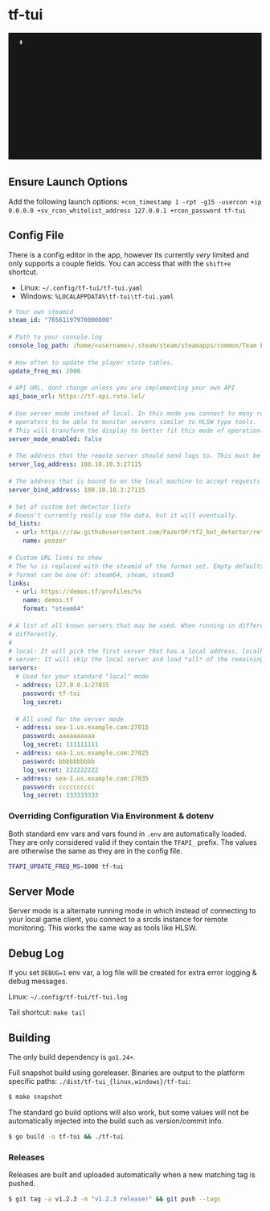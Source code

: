 # tf-tui

[![Demo](docs/demo.gif)](docs/demo.gif)

## Ensure Launch Options

Add the following launch options:
`+con_timestamp 1 -rpt -g15 -usercon +ip 0.0.0.0 +sv_rcon_whitelist_address 127.0.0.1 +rcon_password tf-tui`

## Config File

There is a config editor in the app, however its currently *very* limited and only supports a couple fields. You can
access that with the `shift+e` shortcut.

- Linux: `~/.config/tf-tui/tf-tui.yaml`
- Windows: `%LOCALAPPDATA%\tf-tui\tf-tui.yaml`

```yaml
# Your own steamid
steam_id: "76561197970000000"

# Path to your console.log
console_log_path: /home/<username>/.steam/steam/steamapps/common/Team Fortress 2/tf/console.log

# How often to update the player state tables.
update_freq_ms: 2000

# API URL, dont change unless you are implementing your own API
api_base_url: https://tf-api.roto.lol/

# Use server mode instead of local. In this mode you connect to many remote servers. This is meant for server
# operators to be able to monitor servers similar to HLSW type tools.
# This will transform the display to better fit this mode of operation.
server_mode_enabled: false

# The address that the remote server should send logs to. This must be a routeable ip/host from the server.
server_log_address: 100.10.10.3:27115

# The address that is bound to on the local machine to accept requests on.
server_bind_address: 100.10.10.3:27115

# Set of custom bot detector lists
# Doesn't currently really use the data, but it will eventually.
bd_lists:
  - url: https://raw.githubusercontent.com/PazerOP/tf2_bot_detector/refs/heads/master/staging/cfg/playerlist.official.json
    name: poozer

# Custom URL links to show
# The %s is replaced with the steamid of the format set. Empty defaults to steam64.
# format can be one of: steam64, steam, steam3
links:
  - url: https://demos.tf/profiles/%s
    name: demos.tf
    format: "steam64"

# A list of all known servers that may be used. When running in different modes, the list behaves slightly
# differently.
#
# local: It will pick the first server that has a local address, localhost/127.0.0.1 and ignore all other entries.
# server: It will skip the local server and load *all* of the remaining servers.
servers:
  # Used for your standard "local" mode
  - address: l27.0.0.1:27015
    password: tf-tui
    log_secret:

  # All used for the server mode
  - address: sea-1.us.example.com:27015
    password: aaaaaaaaaa
    log_secret: 111111111
  - address: sea-1.us.example.com:27025
    password: bbbbbbbbbb
    log_secret: 222222222
  - address: sea-1.us.example.com:27035
    password: cccccccccc
    log_secret: 333333333
```

### Overriding Configuration Via Environment & dotenv

Both standard env vars and vars found in `.env` are automatically loaded. They are only considered valid if they
contain the `TFAPI_` prefix. The values are otherwise the same as they are in the config file.

```bash
TFAPI_UPDATE_FREQ_MS=1000 tf-tui
```

## Server Mode

Server mode is a alternate running mode in which instead of connecting to your local game client, you connect
to a srcds instance for remote monitoring. This works the same way as tools like HLSW.

## Debug Log

If you set `DEBUG=1` env var, a log file will be created for extra error logging & debug messages.

Linux: `~/.config/tf-tui/tf-tui.log`

Tail shortcut: `make tail`

## Building

The only build dependency is `go1.24+`.

Full snapshot build using goreleaser. Binaries are output to the platform specific paths: `./dist/tf-tui_{linux,windows}/tf-tui`:

```sh
$ make snapshot
```

The standard go build options will also work, but some values will not be automatically injected into the build such as version/commit info.

```sh
$ go build -o tf-tui && ./tf-tui
```

### Releases

Releases are built and uploaded automatically when a new matching tag is pushed.

```sh
$ git tag -a v1.2.3 -m "v1.2.3 release!" && git push --tags
```
